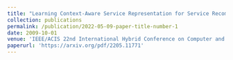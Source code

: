 ```yaml
---
title: "Learning Context-Aware Service Representation for Service Recommendation in Workflow Composition"
collection: publications
permalink: /publication/2022-05-09-paper-title-number-1
date: 2009-10-01
venue: 'IEEE/ACIS 22nd International Hybrid Conference on Computer and Information Science (ICIS)'
paperurl: 'https://arxiv.org/pdf/2205.11771'
---
```

